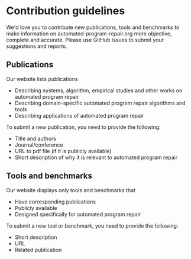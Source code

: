 # Contribution guidelines #

We'd love you to contribute new publications, tools and benchmarks to make information on automated-program-repair.org more objective, complete and accurate. Please use GitHub Issues to submit your suggestions and reports.

## Publications ##

Our website lists publications

* Describing systems, algorithm, empirical studies and other works on automated program repair
* Describing domain-specific automated program repair algorithms and tools
* Describing applications of automated program repair

To submit a new publication, you need to provide the following:

* Title and authors
* Journal/conference
* URL to pdf file (if it is publicly available)
* Short description of why it is relevant to automated program repair

## Tools and benchmarks ##

Our website displays only tools and benchmarks that

* Have corresponding publications
* Publicly available
* Designed specifically for automated program repair

To submit a new tool or benchmark, you need to provide the following:

* Short description
* URL
* Related publication